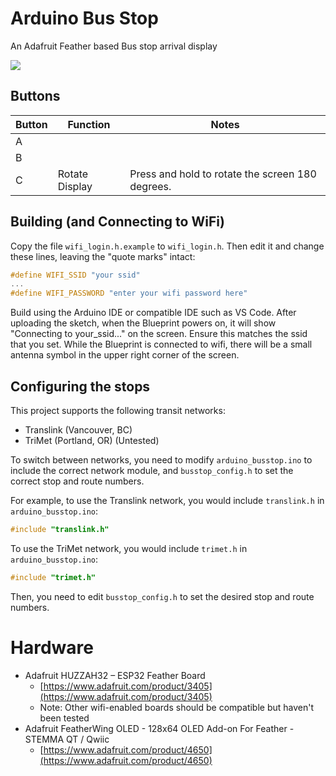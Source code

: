 # Arduino Bus Stop
An Adafruit Feather based Bus stop arrival display

![](media/busstop.gif)

## Buttons
| Button | Function | Notes |
| --- | --- | --- |
| A | | |
| B | | |
| C | Rotate Display | Press and hold to rotate the screen 180 degrees. |

## Building (and Connecting to WiFi)
Copy the file `wifi_login.h.example` to `wifi_login.h`. Then edit it and change these lines, leaving the "quote marks" intact:
```wifi_login.h
#define WIFI_SSID "your ssid"
...
#define WIFI_PASSWORD "enter your wifi password here"
```

Build using the Arduino IDE or compatible IDE such as VS Code. After uploading the sketch, when the Blueprint powers on, it will show "Connecting to your_ssid..." on the screen. Ensure this matches the ssid that you set. While the Blueprint is connected to wifi, there will be a small antenna symbol in the upper right corner of the screen.

## Configuring the stops

This project supports the following transit networks:
* Translink (Vancouver, BC)
* TriMet (Portland, OR) (Untested)

To switch between networks, you need to modify `arduino_busstop.ino` to include the correct network module, and `busstop_config.h` to set the correct stop and route numbers.

For example, to use the Translink network, you would include `translink.h` in `arduino_busstop.ino`:
```c++
#include "translink.h"
```

To use the TriMet network, you would include `trimet.h` in `arduino_busstop.ino`:
```c++
#include "trimet.h"
```

Then, you need to edit `busstop_config.h` to set the desired stop and route numbers.

# Hardware
- Adafruit HUZZAH32 – ESP32 Feather Board 
  - [https://www.adafruit.com/product/3405](https://www.adafruit.com/product/3405)
  - Note: Other wifi-enabled boards should be compatible but haven't been tested
- Adafruit FeatherWing OLED - 128x64 OLED Add-on For Feather - STEMMA QT / Qwiic 
  - [https://www.adafruit.com/product/4650](https://www.adafruit.com/product/4650)
